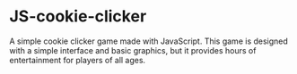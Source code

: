 # JS-cookie-clicker
A simple cookie clicker game made with JavaScript. This game is designed with a simple interface and basic graphics, but it provides hours of entertainment for players of all ages.
